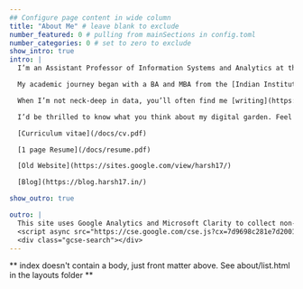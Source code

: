 ```yaml
---
## Configure page content in wide column
title: "About Me" # leave blank to exclude
number_featured: 0 # pulling from mainSections in config.toml
number_categories: 0 # set to zero to exclude
show_intro: true
intro: |
  I’m an Assistant Professor of Information Systems and Analytics at the [American University of Sharjah](https://www.aus.edu/) in the United Arab Emirates. My research focuses on forecasting, machine learning, and applied analytics. I attained my PhD in Business Analytics at the Haslam College of Business, [the University of Tennessee](https://haslam.utk.edu/business-analytics-statistics), advised by [Dr. Chuanren Liu](https://datamining.utk.edu/). My [dissertation](https://blog.harsh17.in/phd/) explored enterprise demand forecasting using scalable machine learning algorithms. Alongside my PhD, I spent over a year interning with HP Inc. in their SPaM team, working on supply chain and demand forecasting projects.

  My academic journey began with a BA and MBA from the [Indian Institute of Management, Indore](https://www.iimidr.ac.in/academic-programmes/five-year-integrated-programme-in-management-ipm/), where I was advised by [Dr. Pritam Ranjan](https://sites.google.com/site/drpritamranjan/), graduating in April 2021. During this time, I had the opportunity to be an [ERASMUS+](https://ec.europa.eu/programmes/erasmus-plus/node_en) scholar at the [University of Latvia](https://www.lu.lv/en/) for a semester. [Sainik School Tilaiya](https://www.sainikschooltilaiya.org/) shaped much of who I am today.

  When I’m not neck-deep in data, you’ll often find me [writing](https://blog.harsh17.in/) or lost in the wonderful world of [books](https://www.goodreads.com/review/list/66858367-harshvardhan?shelf=%23ALL%23). For an adrenaline rush, I love participating in adventure sports. And nothing lifts my spirits like a good Calvin and Hobbes comic! Music is my constant companion, thanks to [Spotify](https://open.spotify.com/user/6z25jqql0glx8o5aqhp8xkumr). You might enjoy my curation of [Classical Hindi Music](https://open.spotify.com/playlist/2n6mpS4UvR3bXIpF1mrTFX?si=1ff29dd310e44d8f)—it’s quite a hit on Spotify.

  I’d be thrilled to know what you think about my digital garden. Feel free to share your thoughts and feedback at [hello@harsh17.in](mailto:hello@harsh17.in). Let’s connect!

  [Curriculum vitae](/docs/cv.pdf)  

  [1 page Resume](/docs/resume.pdf)  

  [Old Website](https://sites.google.com/view/harsh17/)  

  [Blog](https://blog.harsh17.in/)

show_outro: true

outro: |
  This site uses Google Analytics and Microsoft Clarity to collect non-personal, aggregated usage data. It helps me remain motivated to maintain my digital garden. If you do not want your data to be collected, please use an ad-blocker. Thanks for stopping by!
  <script async src="https://cse.google.com/cse.js?cx=7d9698c281e7d2001"></script>
  <div class="gcse-search"></div>
---
```


\*\* index doesn't contain a body, just front matter above. See about/list.html in the layouts folder \*\*
